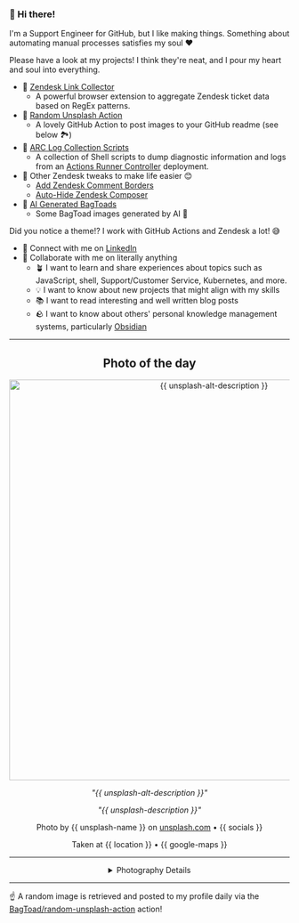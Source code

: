 ### 👋 Hi there!

I'm a Support Engineer for GitHub, but I like making things. Something about automating manual processes satisfies my soul ❤️

Please have a look at my projects! I think they're neat, and I pour my heart and soul into everything.

- 🔗 [Zendesk Link Collector](https://github.com/BagToad/Zendesk-Link-Collector) 
  - A powerful browser extension to aggregate Zendesk ticket data based on RegEx patterns.
- 🌊 [Random Unsplash Action](https://github.com/BagToad/random-unsplash-action)
  - A lovely GitHub Action to post images to your GitHub readme (see below 🏞️)
- 🏃 [ARC Log Collection Scripts](https://github.com/BagToad/arc-log-collection-scripts)
  - A collection of Shell scripts to dump diagnostic information and logs from an [Actions Runner Controller](https://github.com/actions/actions-runner-controller) deployment.
- 🧘 Other Zendesk tweaks to make life easier 😊
  - [Add Zendesk Comment Borders](https://github.com/BagToad/add-zendesk-comment-borders)
  - [Auto-Hide Zendesk Composer](https://github.com/BagToad/Auto-Hide-Zendesk-Composer)
- 🐸 [AI Generated BagToads](https://github.com/BagToad/bagtoads)
  - Some BagToad images generated by AI 🐸

Did you notice a theme!? I work with GitHub Actions and Zendesk a lot! 😅

- 🔗 Connect with me on [LinkedIn](https://www.linkedin.com/in/kynan-ware/)
- 🤝 Collaborate with me on literally anything
  - 🪴 I want to learn and share experiences about topics such as JavaScript, shell, Support/Customer Service, Kubernetes, and more.
  - 💡 I want to know about new projects that might align with my skills
  - 📚 I want to read interesting and well written blog posts
  - 🪨 I want to know about others' personal knowledge management systems, particularly [Obsidian](https://obsidian.md/)

----
<div align="center">

## Photo of the day
  
  <a href="{{ unsplash-page-url }}"><img width="720" src="{{ unsplash-raw-url }}" alt="{{ unsplash-alt-description }}"></a>
  
  <em>"{{ unsplash-alt-description }}"</em>
  
  <em>"{{ unsplash-description }}"</em>

  Photo by {{ unsplash-name }} on [unsplash.com](https://unsplash.com/) • {{ socials }}
  
  Taken at {{ location }} • {{ google-maps }}
  
  ---
  
<details>
<summary>Photography Details</summary>
  
| Parameter     | Value |
| ------------- | ----- |
| Camera Model  | {{ model }} |
| Exposure Time | {{ exposure-time }} |
| Aperture      | {{ aperture }} |
| Focal Length  | {{ focal-length }} |
| ISO           | {{ iso }} |
| Location      | {{ location }} ({{ country }}) |
| Coordinates   | Latitude {{ latitude }}, Longitude {{ longitude }} |

### Map

{{ geojson }}

</details>

</div>

----

☝️ A random image is retrieved and posted to my profile daily via the [BagToad/random-unsplash-action](https://github.com/BagToad/random-unsplash-action) action!
